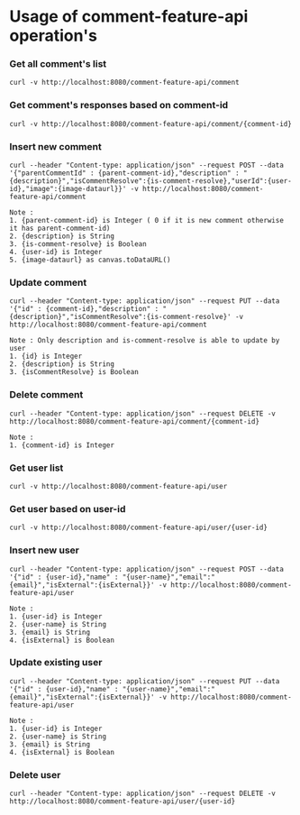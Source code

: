 # Usage of comment-feature-api operation's

### Get all comment's list
```
curl -v http://localhost:8080/comment-feature-api/comment
```
### Get comment's responses based on comment-id
```
curl -v http://localhost:8080/comment-feature-api/comment/{comment-id}
```
### Insert new comment 
```
curl --header "Content-type: application/json" --request POST --data '{"parentCommentId" : {parent-comment-id},"description" : "{description}","isCommentResolve":{is-comment-resolve},"userId":{user-id},"image":{image-dataurl}}' -v http://localhost:8080/comment-feature-api/comment

Note :
1. {parent-comment-id} is Integer ( 0 if it is new comment otherwise it has parent-comment-id)
2. {description} is String
3. {is-comment-resolve} is Boolean
4. {user-id} is Integer
5. {image-dataurl} as canvas.toDataURL() 
```
### Update comment
```
curl --header "Content-type: application/json" --request PUT --data '{"id" : {comment-id},"description" : "{description}","isCommentResolve":{is-comment-resolve}' -v http://localhost:8080/comment-feature-api/comment

Note : Only description and is-comment-resolve is able to update by user
1. {id} is Integer
2. {description} is String
3. {isCommentResolve} is Boolean
```
### Delete comment
```
curl --header "Content-type: application/json" --request DELETE -v http://localhost:8080/comment-feature-api/comment/{comment-id}

Note :
1. {comment-id} is Integer
```
### Get user list
```
curl -v http://localhost:8080/comment-feature-api/user
```
### Get user based on user-id
```
curl -v http://localhost:8080/comment-feature-api/user/{user-id}
```
### Insert new user
```
curl --header "Content-type: application/json" --request POST --data '{"id" : {user-id},"name" : "{user-name}","email":"{email}","isExternal":{isExternal}}' -v http://localhost:8080/comment-feature-api/user

Note : 
1. {user-id} is Integer
2. {user-name} is String
3. {email} is String
4. {isExternal} is Boolean
```
### Update existing user
```
curl --header "Content-type: application/json" --request PUT --data '{"id" : {user-id},"name" : "{user-name}","email":"{email}","isExternal":{isExternal}}' -v http://localhost:8080/comment-feature-api/user

Note : 
1. {user-id} is Integer
2. {user-name} is String
3. {email} is String
4. {isExternal} is Boolean
```
### Delete user
```
curl --header "Content-type: application/json" --request DELETE -v http://localhost:8080/comment-feature-api/user/{user-id}
```
